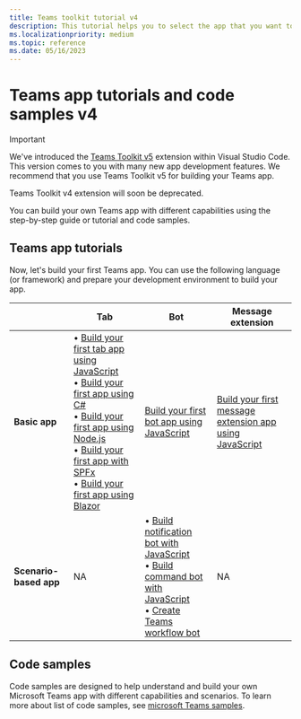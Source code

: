 ```yaml
---
title: Teams toolkit tutorial v4
description: This tutorial helps you to select the app that you want to build and lists the associated guides.
ms.localizationpriority: medium
ms.topic: reference
ms.date: 05/16/2023
---
```

# Teams app tutorials and code samples v4

> [!IMPORTANT]
>
> We've introduced the [Teams Toolkit v5](../teams-toolkit-fundamentals.md) extension within Visual Studio Code. This version comes to you with many new app development features. We recommend that you use Teams Toolkit v5 for building your Teams app.
>
> Teams Toolkit v4 extension will soon be deprecated.

You can build your own Teams app with different capabilities using the step-by-step guide or tutorial and code samples.

## Teams app tutorials

Now, let's build your first Teams app. You can use the following language (or framework) and prepare your development environment to build your app.

| &nbsp; | **Tab** | **Bot** | **Message extension** |
| --- | --- | --- | --- |
| **Basic app** | • [Build your first tab app using JavaScript](~/toolkit/toolkit-v4/sbs-v4/sbs-gs-javascript-v4.yml) <br> •  [Build your first app using C#](~/toolkit/toolkit-v4/sbs-v4/sbs-gs-csharp-v4.yml) <br> • [Build your first app using Node.js](~/toolkit/toolkit-v4/sbs-v4/sbs-gs-nodejs-v4.yml) <br> • [Build your first app with SPFx](~/toolkit/toolkit-v4/sbs-v4/sbs-gs-spfx-v4.yml) <br> • [Build your first app using Blazor](~/toolkit/toolkit-v4/sbs-v4/sbs-gs-blazorupdate-v4.yml) |[Build your first bot app using JavaScript](~/toolkit/toolkit-v4/sbs-v4/sbs-gs-bot-v4.yml)| [Build your first message extension app using JavaScript](~/toolkit/toolkit-v4/sbs-v4/sbs-gs-msgext-v4.yml)|
| **Scenario-based app** | NA | • [Build notification bot with JavaScript](~/toolkit/toolkit-v4/sbs-v4/sbs-gs-notificationbot-v4.yml) <br> • [Build command bot with JavaScript](~/toolkit/toolkit-v4/sbs-v4/sbs-gs-commandbot-v4.yml) <br> • [Create Teams workflow bot](~/toolkit/toolkit-v4/sbs-v4/sbs-gs-workflow-bot-v4.yml) | NA |

## Code samples

Code samples are designed to help understand and build your own Microsoft Teams app with different capabilities and scenarios. To learn more about list of code samples, see [microsoft Teams samples](https://github.com/OfficeDev/Microsoft-Teams-Samples).
